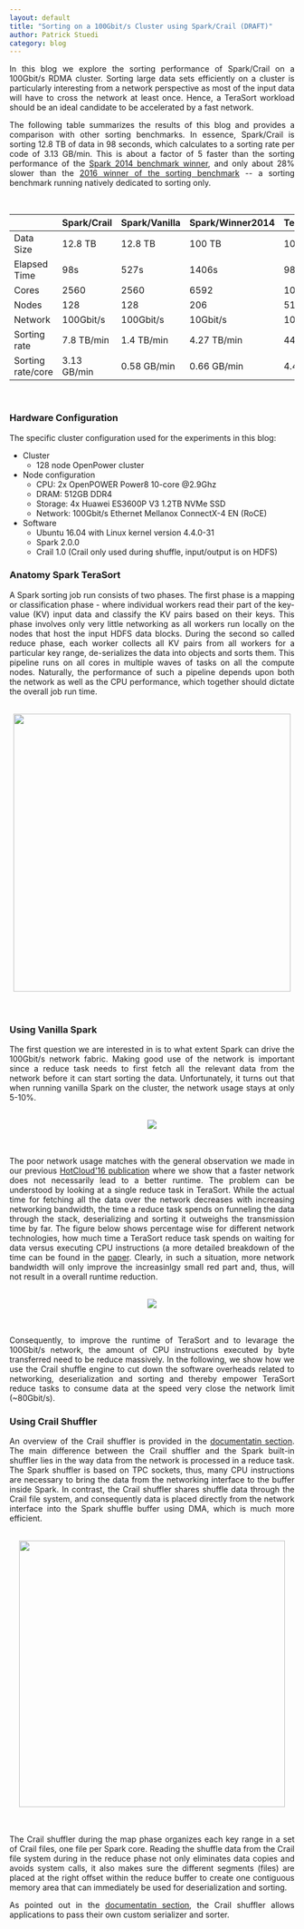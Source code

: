 ```yaml
---
layout: default
title: "Sorting on a 100Gbit/s Cluster using Spark/Crail (DRAFT)"
author: Patrick Stuedi
category: blog
---
```


<div style="text-align: justify"> 
<p>
In this blog we explore the sorting performance of Spark/Crail on a 100Gbit/s RDMA cluster. Sorting large data sets efficiently on a cluster is particularly interesting from a network perspective as most of the input data will have to cross the network at least once. Hence, a TeraSort workload should be an ideal candidate to be accelerated by a fast network. 
</p>
<p>
The following table summarizes the results of this blog and provides a comparison with other sorting benchmarks. In essence, Spark/Crail is sorting 12.8 TB of data in 98 seconds, which calculates to a sorting rate per code of 3.13 GB/min. This is about a factor of 5 faster than the sorting performance of the <a href="https://databricks.com/blog/2014/11/05/spark-officially-sets-a-new-record-in-large-scale-sorting.html">Spark 2014 benchmark winner</a>, and only about 28% slower than the <a href="http://sortbenchmark.org/TencentSort2016.pdf">2016 winner of the sorting benchmark</a> -- a sorting benchmark running natively dedicated to sorting only. 
</p>
</div>
<br>

<center>
<table>
  <thead>
    <tr>
      <th> </th>
      <th>Spark/Crail</th>
      <th>Spark/Vanilla</th>
      <th>Spark/Winner2014</th>
      <th>Tencent/Winner2016</th>
    </tr>
  </thead>
  <tbody>
    <tr>
      <td>Data Size</td>
      <td>12.8 TB</td>
      <td>12.8 TB</td>
      <td>100 TB</td>
      <td>100 TB</td>
    </tr>
    <tr>
      <td>Elapsed Time</td>
      <td>98s</td>
      <td>527s</td>
      <td>1406s</td>
      <td>98.8s</td>
    </tr>
    <tr>
      <td>Cores</td>
      <td>2560</td>
      <td>2560</td>
      <td>6592</td>
      <td>10240</td>
    </tr>
    <tr>
      <td>Nodes</td>
      <td>128</td>
      <td>128</td>
      <td>206</td>
      <td>512</td>
    </tr>
    <tr>
      <td>Network</td>
      <td>100Gbit/s</td>
      <td>100Gbit/s</td>
      <td>10Gbit/s</td>
      <td>100Gbit/s</td>
    </tr>
    <tr>
      <td>Sorting rate</td>
      <td>7.8 TB/min</td>
      <td>1.4 TB/min</td>
      <td>4.27 TB/min</td>
      <td>44.78 TB/min</td>
    </tr>
    <tr>
      <td>Sorting rate/core</td>
      <td>3.13 GB/min</td>
      <td>0.58 GB/min</td>
      <td>0.66 GB/min</td>
      <td>4.4 GB/min</td>
    </tr>
  </tbody>
</table>
</center>

<br>

### Hardware Configuration

The specific cluster configuration used for the experiments in this blog:

* Cluster
  * 128 node OpenPower cluster
* Node configuration
  * CPU: 2x OpenPOWER Power8 10-core @2.9Ghz
  * DRAM: 512GB DDR4
  * Storage: 4x Huawei ES3600P V3 1.2TB NVMe SSD
  * Network: 100Gbit/s Ethernet Mellanox ConnectX-4 EN (RoCE)
* Software
  * Ubuntu 16.04 with Linux kernel version 4.4.0-31
  * Spark 2.0.0
  * Crail 1.0 (Crail only used during shuffle, input/output is on HDFS)

### Anatomy Spark TeraSort

<div style="text-align: justify"> 
<p>
A Spark sorting job  run consists of two phases. The first phase is a mapping or classification phase - where individual workers
read their part of the key-value (KV) input data and classify the KV pairs based on their keys. This phase involves only very little networking as all workers run locally on the nodes that host the input HDFS data blocks. During the second so called reduce phase, each worker collects all KV pairs from all workers for a particular key range, de-serializes the data into objects and sorts them. This pipeline runs on all cores in multiple waves of tasks on all the compute nodes. Naturally, the performance of such a pipeline depends upon both the network as well as the CPU performance, which together should dictate the overall job run time.
</p>
</div>

<br>
<div style="text-align:center"><img src ="http://crail.io/img/blog/sort/terasort_pipeline.png" width="490"></div>
<br><br>

### Using Vanilla Spark

<div style="text-align: justify"> 
<p>
The first question we are interested in is to what extent Spark can drive the 100Gbit/s network fabric. Making good use of the network is important since a reduce task needs to first fetch all the relevant data from the network before it can start sorting the data. Unfortunately, it turns out that when running vanilla Spark on the cluster, the network usage stays at only 5-10%. 
</p>
</div>

<br>
<div style="text-align:center"><img src ="http://crail.io/docs/net_vanilla.svg" /></div>
<br><br>

<div style="text-align: justify"> 
<p>
The poor network usage matches with the general observation we made in our previous <a href="http://dl.acm.org/citation.cfm?id=3027062">HotCloud'16 publication</a> where we show that a faster network does not necessarily lead to a better runtime. The problem can be understood by looking at a single reduce task in TeraSort. While the actual time for fetching all the data over the network decreases with increasing networking bandwidth, the time a reduce task spends on funneling the data through the stack, deserializing and sorting it outweighs the transmission time by far. The figure below shows percentage wise for different network technologies, how much time a TeraSort reduce task spends on waiting for data versus executing CPU instructions (a more detailed breakdown of the time can be found in the <a href="http://dl.acm.org/citation.cfm?id=3027062">paper</a>. Clearly, in such a situation, more network bandwidth will only improve the increasinlgy small red part and, thus, will not result in a overall runtime reduction. 
</p>
</div>

<br>
<div style="text-align:center"><img src ="http://crail.io/img/blog/sort/cpu_network.svg"/></div>
<br><br>

<div style="text-align: justify"> 
<p>
Consequently, to improve the runtime of TeraSort and to levarage the 100Gbit/s network, the amount of CPU instructions executed by byte transferred need to be reduce massively. In the following, we show how we use the Crail shuffle engine to cut down the software overheads related to networking, deserialization and sorting and thereby empower TeraSort reduce tasks to consume data at the speed very close the network limit (~80Gbit/s). 
</p>
</div>

### Using Crail Shuffler

<div style="text-align: justify"> 
<p>
An overview of the Crail shuffler is provided in the <a href="http://http://www.crail.io/docs">documentatin section</a>. The main difference between the Crail shuffler and the Spark built-in shuffler lies in the way data from the network is processed in a reduce task. The Spark shuffler is based on TPC sockets, thus, many CPU instructions are necessary to bring the data from the networking interface to the buffer inside Spark. In contrast, the Crail shuffler shares shuffle data through the Crail file system, and consequently data is placed directly from the network interface into the Spark shuffle buffer using DMA, which is much more efficient. 
</p>
</div>

<br>
<div style="text-align:center"><img src ="http://crail.io/img/blog/sort/shuffle_rdma.png" width="470"></div>
<br><br>

<div style="text-align: justify"> 
<p>
The Crail shuffler during the map phase organizes each key range in a set of Crail files, one file per Spark core. Reading the shuffle data from the Crail file system during in the reduce phase not only eliminates data copies and avoids system calls, it also makes sure the different segments (files) are placed at the right offset within the reduce buffer to create one contiguous memory area that can immediately be used for deserialization and sorting.  
</p>

<p>
As pointed out in the <a href="http://http://www.crail.io/docs">documentatin section</a>, the Crail shuffler allows applications to pass their own custom serializer and sorter. 
</p>
</div>
